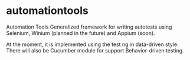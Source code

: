 # automationtools
Automation Tools
Generalized framework for writing autotests using Selenium, Winium (planned in the future) and Appium (soon).

At the moment, it is implemented using the test ng in data-driven style.
There will also be Cucumber module for support Behavior-driven testing.
